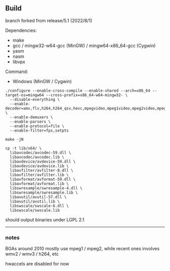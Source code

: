 ## Build

branch forked from release/5.1 (2022/8/1)

Dependencies: 
- make
- gcc / mingw32-w64-gcc (MinGW) / mingw64-x86_64-gcc (Cygwin)
- yasm
- nasm
- libvpx

Command: 

- Windows (MinGW / Cygwin)
```
./configure --enable-cross-compile --enable-shared --arch=x86_64 --target-os=mingw64 --cross-prefix=x86_64-w64-mingw32- \
  --disable-everything \
  --enable-decoder=amv,flv,h264,h264_qsv,hevc,mpegvideo,mpeg1video,mpeg2video,mpeg4,msmpeg4v1,msmpeg4v2,msmpeg4v3,vp8,vp9,webp,wmv1,wmv2,wmv3,vc1,av1 \
  --enable-demuxers \
  --enable-parsers \
  --enable-protocol=file \
  --enable-filter=fps,setpts

make -jN

cp -t lib/x64/ \
  libavcodec/avcodec-59.dll \
  libavcodec/avcodec.lib \
  libavdevice/avdevice-59.dll \
  libavdevice/avdevice.lib \
  libavfilter/avfilter-8.dll \
  libavfilter/avfilter.lib \
  libavformat/avformat-59.dll \
  libavformat/avformat.lib \
  libswresample/swresample-4.dll \
  libswresample/swresample.lib \
  libavutil/avutil-57.dll \
  libavutil/avutil.lib \
  libswscale/swscale-6.dll \
  libswscale/swscale.lib
```


should output binaries under LGPL 2.1

------

### notes



BGAs around 2010 mostly use mpeg1 / mpeg2, while recent ones involves wmv2 / wmv3 / h264, etc

hwaccels are disabled for now
